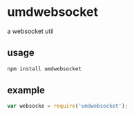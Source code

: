 # umdwebsocket

a websocket util

## usage

```bash
npm install umdwebsocket
```

## example

```javascript
var websocke = require('umdwebsocket');
```

